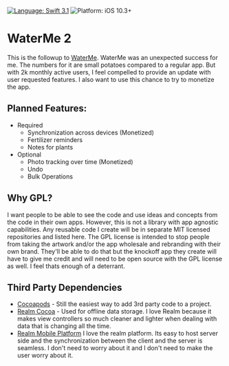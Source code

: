 [![Language: Swift 3.1](https://img.shields.io/badge/language-swift3.1-f48041.svg?style=flat)](https://developer.apple.com/swift) ![Platform: iOS 10.3+](https://img.shields.io/badge/platform-iOS%2010.3%2B-blue.svg?style=flat)

# WaterMe 2
This is the followup to [WaterMe](http://www.saturdayapps.com). WaterMe was an unexpected success for me. The numbers for it are small potatoes compared to a regular app. But with 2k monthly active users, I feel compelled to provide an update with user requested features. I also want to use this chance to try to monetize the app. 

## Planned Features:
  - Required
    - Synchronization across devices (Monetized)
    - Fertilizer reminders
    - Notes for plants
  - Optional
    - Photo tracking over time (Monetized)
    - Undo
    - Bulk Operations
    
## Why GPL?
I want people to be able to see the code and use ideas and concepts from the code in their own apps. However, this is not a library with app agnostic capabilities. Any reusable code I create will be in separate MIT licensed repositories and listed here. The GPL license is intended to stop people from taking the artwork and/or the app wholesale and rebranding with their own brand. They'll be able to do that but the knockoff app they create will have to give me credit and will need to be open source with the GPL license as well. I feel thats enough of a deterrant.

## Third Party Dependencies
  - [Cocoapods](https://github.com/cocoapods) - Still the easiest way to add 3rd party code to a project.
  - [Realm Cocoa](https://github.com/realm/realm-cocoa) - Used for offline data storage. I love Realm because it makes view controllers so much cleaner and lighter when dealing with data that is changing all the time.
  - [Realm Mobile Platform](https://github.com/realm/realm-mobile-platform) I love the realm platform. Its easy to host server side and the synchronization between the client and the server is seamless. I don't need to worry about it and I don't need to make the user worry about it.
